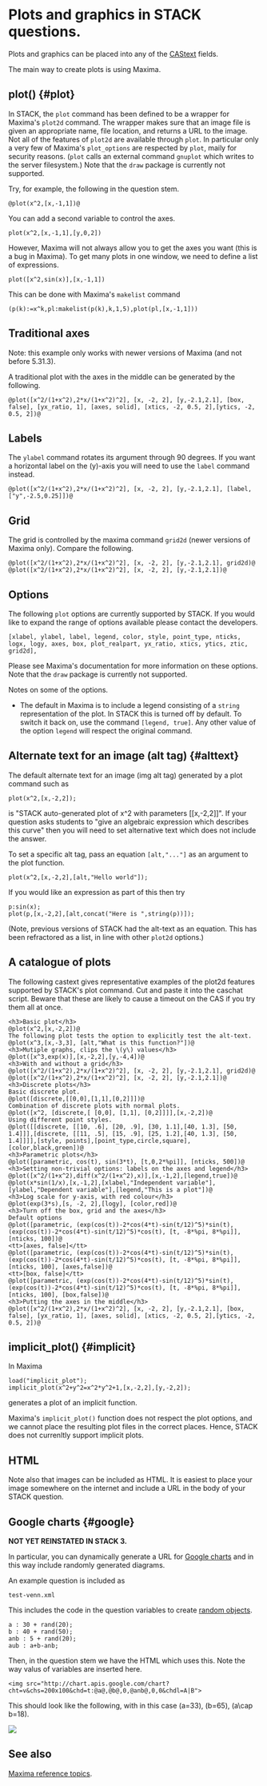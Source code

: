# Plots and graphics in STACK questions.

Plots and graphics can be placed into any of the [CAStext](../Authoring/CASText.md) fields.

The main way to create plots is using Maxima.  

## plot() {#plot}

In STACK, the `plot` command has been defined to be a wrapper for Maxima's `plot2d` command.  The wrapper makes sure that an image file is given an appropriate name, file location, and returns a URL to the image.  Not all of the features of `plot2d` are available through `plot`.  In particular only a very few of Maxima's `plot_options` are respected by `plot`, maily for security reasons.  (`plot` calls an external command `gnuplot` which writes to the server filesystem.)  Note that the `draw` package is currently not supported.

Try, for example, the following in the question stem.

    @plot(x^2,[x,-1,1])@

You can add a second variable to control the axes.

    plot(x^2,[x,-1,1],[y,0,2])

However, Maxima will not always allow you to get the axes you want (this is a bug in Maxima). To get many plots in one window, we need to define a list of expressions.

    plot([x^2,sin(x)],[x,-1,1])

This can be done with Maxima's `makelist` command

    (p(k):=x^k,pl:makelist(p(k),k,1,5),plot(pl,[x,-1,1]))

## Traditional axes

Note: this example only works with newer versions of Maxima (and not before 5.31.3).

A traditional plot with the axes in the middle can be generated by the following.

    @plot([x^2/(1+x^2),2*x/(1+x^2)^2], [x, -2, 2], [y,-2.1,2.1], [box, false], [yx_ratio, 1], [axes, solid], [xtics, -2, 0.5, 2],[ytics, -2, 0.5, 2])@

## Labels

The `ylabel` command rotates its argument through 90 degrees.  If you want a horizontal label on the \(y\)-axis you will need to use the `label` command instead.

    @plot([x^2/(1+x^2),2*x/(1+x^2)^2], [x, -2, 2], [y,-2.1,2.1], [label,["y",-2.5,0.25]])@

## Grid

The grid is controlled by the maxima command `grid2d` (newer versions of Maxima only).  Compare the following.

    @plot([x^2/(1+x^2),2*x/(1+x^2)^2], [x, -2, 2], [y,-2.1,2.1], grid2d)@
    @plot([x^2/(1+x^2),2*x/(1+x^2)^2], [x, -2, 2], [y,-2.1,2.1])@

## Options

The following `plot` options are currently supported by STACK.   If you would like to expand the range of options available please contact the developers.

    [xlabel, ylabel, label, legend, color, style, point_type, nticks, logx, logy, axes, box, plot_realpart, yx_ratio, xtics, ytics, ztic, grid2d],

Please see Maxima's documentation for more information on these options.  Note that the `draw` package is currently not supported.

Notes on some of the options.

* The default in Maxima is to include a legend consisting of a `string` representation of the plot.  In STACK this is turned off by default.  To switch it back on, use the command `[legend, true]`.  Any other value of the option `legend` will respect the original command. 

## Alternate text for an image (alt tag) {#alttext}

The default alternate text for an image (img alt tag) generated by a plot command such as

    plot(x^2,[x,-2,2]);

is "STACK auto-generated plot of x^2 with parameters [[x,-2,2]]".  If your question asks students to "give an algebraic expression which describes this curve" then you will need to set alternative text which does not include the answer.

To set a specific alt tag, pass an equation `[alt,"..."]` as an argument to the plot function. 

    plot(x^2,[x,-2,2],[alt,"Hello world"]);

If you would like an expression as part of this then try

    p:sin(x);
    plot(p,[x,-2,2],[alt,concat("Here is ",string(p))]);

(Note, previous versions of STACK had the alt-text as an equation.  This has been refractored as a list, in line with other `plot2d` options.)

## A catalogue of plots

The following castext gives representative examples of the plot2d features supported by STACK's plot command.  Cut and paste it into the caschat script.  Beware that these are likely to cause a timeout on the CAS if you try them all at once.

    <h3>Basic plot</h3>
    @plot(x^2,[x,-2,2])@
    The following plot tests the option to explicitly test the alt-text.
    @plot(x^3,[x,-3,3], [alt,"What is this function?"])@
    <h3>Mutiple graphs, clips the \(y\) values</h3>
    @plot([x^3,exp(x)],[x,-2,2],[y,-4,4])@
    <h3>With and without a grid</h3>
    @plot([x^2/(1+x^2),2*x/(1+x^2)^2], [x, -2, 2], [y,-2.1,2.1], grid2d)@
    @plot([x^2/(1+x^2),2*x/(1+x^2)^2], [x, -2, 2], [y,-2.1,2.1])@
    <h3>Discrete plots</h3>
    Basic discrete plot.
    @plot([discrete,[[0,0],[1,1],[0,2]]])@ 
    Combination of discrete plots with normal plots.
    @plot([x^2, [discrete,[ [0,0], [1,1], [0,2]]]],[x,-2,2])@
    Using different point styles.
    @plot([[discrete, [[10, .6], [20, .9], [30, 1.1],[40, 1.3], [50, 1.4]]],[discrete, [[11, .5], [15, .9], [25, 1.2],[40, 1.3], [50, 1.4]]]],[style, points],[point_type,circle,square],[color,black,green])@
    <h3>Parametric plots</h3>
    @plot([parametric, cos(t), sin(3*t), [t,0,2*%pi]], [nticks, 500])@
    <h3>Setting non-trivial options: labels on the axes and legend</h3>
    @plot([x^2/(1+x^2),diff(x^2/(1+x^2),x)],[x,-1,2],[legend,true])@
    @plot(x*sin(1/x),[x,-1,2],[xlabel,"Independent variable"],[ylabel,"Dependent variable"],[legend,"This is a plot"])@
    <h3>Log scale for y-axis, with red colour</h3>
    @plot(exp(3*s),[s, -2, 2],[logy], [color,red])@
    <h3>Turn off the box, grid and the axes</h3>
    Default options
    @plot([parametric, (exp(cos(t))-2*cos(4*t)-sin(t/12)^5)*sin(t), (exp(cos(t))-2*cos(4*t)-sin(t/12)^5)*cos(t), [t, -8*%pi, 8*%pi]], [nticks, 100])@
    <tt>[axes, false]</tt>
    @plot([parametric, (exp(cos(t))-2*cos(4*t)-sin(t/12)^5)*sin(t), (exp(cos(t))-2*cos(4*t)-sin(t/12)^5)*cos(t), [t, -8*%pi, 8*%pi]], [nticks, 100], [axes,false])@
    <tt>[box, false]</tt>
    @plot([parametric, (exp(cos(t))-2*cos(4*t)-sin(t/12)^5)*sin(t), (exp(cos(t))-2*cos(4*t)-sin(t/12)^5)*cos(t), [t, -8*%pi, 8*%pi]], [nticks, 100], [box,false])@
    <h3>Putting the axes in the middle</h3>
    @plot([x^2/(1+x^2),2*x/(1+x^2)^2], [x, -2, 2], [y,-2.1,2.1], [box, false], [yx_ratio, 1], [axes, solid], [xtics, -2, 0.5, 2],[ytics, -2, 0.5, 2])@

        
## implicit_plot()  {#implicit}

In Maxima

    load("implicit_plot");
    implicit_plot(x^2+y^2=x^2*y^2+1,[x,-2,2],[y,-2,2]);

generates a plot of an implicit function.

Maxima's `implicit_plot()` function does not respect the plot options, and we cannot place the resulting plot files in the correct places.
Hence, STACK does not currenltly support implicit plots.


## HTML

Note also that images can be included as HTML.  It is easiest to place your image somewhere on the internet and include a URL in the body of your STACK question.

## Google charts  {#google}

__NOT YET REINSTATED IN STACK 3.__

In particular, you can dynamically generate a URL for
[Google charts](http://code.google.com/apis/chart/) and in this way include randomly generated diagrams.

An example question is included as

    test-venn.xml

This includes the code in the question variables to create [random objects](Random.md#rand).

    a : 30 + rand(20);
    b : 40 + rand(50);
    anb : 5 + rand(20);
    aub : a+b-anb;

Then, in the question stem we have the HTML which uses this.  Note the way valus of variables are inserted here.

    <img src="http://chart.apis.google.com/chart?cht=v&chs=200x100&chd=t:@a@,@b@,0,@anb@,0,0&chdl=A|B">

This should look like the following, with in this case \(a=33\), \(b=65\), \(a\cap b=18\).

<img src="http://chart.apis.google.com/chart?cht=v&chs=200x100&chd=t:33,65,0,18,0,0&chdl=A|B">


## See also

[Maxima reference topics](index.md#reference).
